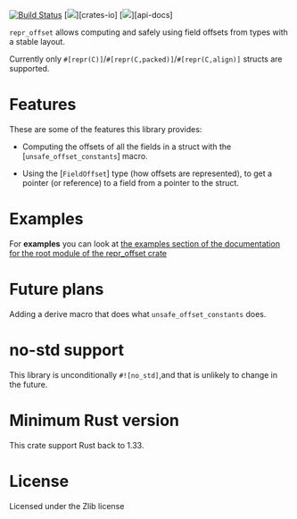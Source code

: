 [![Build Status](https://travis-ci.org/rodrimati1992/repr_offset_crates.svg?branch=master)](https://travis-ci.org/rodrimati1992/repr_offset_crates)
[![](https://img.shields.io/crates/v/repr_offset.svg)][crates-io]
[![](https://docs.rs/repr_offset/badge.svg)][api-docs]


`repr_offset` allows computing and safely using field offsets from types with a stable layout.

Currently only `#[repr(C)]`/`#[repr(C,packed)]`/`#[repr(C,align)]` structs are supported.

# Features 

These are some of the features this library provides:

- Computing the offsets of all the fields in a struct with the [`unsafe_offset_constants`] macro.

- Using the [`FieldOffset`] type (how offsets are represented),
to get a pointer (or reference) to a field from a pointer to the struct.

# Examples 

For **examples** you can look at
[the examples section of the documentation for the root module of the repr_offset crate
](https://docs.rs/repr_offset/*/repr_offset/index.html#root-mod-examples)

# Future plans

Adding a derive macro that does what `unsafe_offset_constants` does.

# no-std support

This library is unconditionally `#![no_std]`,and that is unlikely to change in the future.

# Minimum Rust version

This crate support Rust back to 1.33.

# License

Licensed under the Zlib license